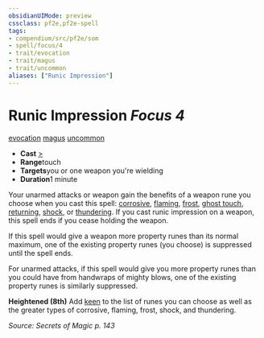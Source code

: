 ```yaml
---
obsidianUIMode: preview
cssclass: pf2e,pf2e-spell
tags:
- compendium/src/pf2e/som
- spell/focus/4
- trait/evocation
- trait/magus
- trait/uncommon
aliases: ["Runic Impression"]
---
```

# Runic Impression *Focus 4*   
[evocation](../../rules/traits/evocation.md)  [magus](../../rules/traits/magus-som.md)  [uncommon](../../rules/traits/uncommon.md)  

- **Cast** [>](../../rules/core-rulebook/chapter-9-playing-the-game.md#Actions "Single Action") 
- **Range**touch
- **Targets**you or one weapon you're wielding
- **Duration**1 minute

Your unarmed attacks or weapon gain the benefits of a weapon rune you choose when you cast this spell: [corrosive](../equipment/items/corrosive.md), [flaming](../equipment/items/flaming.md), [frost](../equipment/items/frost.md), [ghost touch](../equipment/items/ghost-touch.md), [returning](../equipment/items/returning.md), [shock](../equipment/items/shock.md), or [thundering](../equipment/items/thundering.md). If you cast runic impression on a weapon, this spell ends if you cease holding the weapon.

If this spell would give a weapon more property runes than its normal maximum, one of the existing property runes (you choose) is suppressed until the spell ends.

For unarmed attacks, if this spell would give you more property runes than you could have from handwraps of mighty blows, one of the existing property runes is similarly suppressed.

**Heightened (8th)** Add [keen](../equipment/items/keen.md) to the list of runes you can choose as well as the greater types of corrosive, flaming, frost, shock, and thundering.

*Source: Secrets of Magic p. 143*